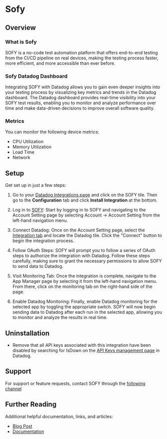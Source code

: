 # Sofy

## Overview

### What is Sofy 
SOFY is a no-code test automation platform that offers end-to-end testing from the CI/CD pipeline on real devices, making the testing process faster, more efficient, and more accessible than ever before.

### Sofy Datadog Dashboard
Integrating SOFY with Datadog allows you to gain even deeper insights into your testing process by visualizing key metrics and trends in the Datadog dashboard.  The Datadog dashboard provides real-time visibility into your SOFY test results, enabling you to monitor and analyze performance over time and make data-driven decisions to improve overall software quality.

### Metrics

You can monitor the following device metrics:
* CPU Utilization
* Memory Utilization
* Load Time 
* Network


## Setup
Get set up in just a few steps:

1. Go to your [Datadog Integrations page](https://app.datadoghq.com/account/settings#integrations) and click on the SOFY tile. Then go to the **Configuration** tab and click **Install Integration** at the bottom.

1. Log in to [SOFY](https://portal.sofy.ai): Start by logging in to SOFY and navigating to the Account Setting page by selecting Account -> Account Setting from the left-hand navigation menu.

1. Connect Datadog: Once on the Account Setting page, select the [Integration tab](https://portal.sofy.ai/app/user-settings?selectedTab=integration) and locate the Datadog tile. Click the "Connect" button to begin the integration process.

1. Follow OAuth Steps: SOFY will prompt you to follow a series of OAuth steps to authorize the integration with Datadog. Follow these steps carefully, making sure to grant the necessary permissions to allow SOFY to send data to Datadog.

1. Visit Monitoring Tab: Once the integration is complete, navigate to the App Manager page by selecting it from the left-hand navigation menu. From there, click on the monitoring tab on the right-hand side of the page.

1. Enable Datadog Monitoring: Finally, enable Datadog monitoring for the selected app by toggling the appropriate switch. SOFY will now begin sending data to Datadog after each run in the selected app, allowing you to monitor and analyze the results in real time.


## Uninstallation
* Remove that all API keys associated with this integration have been disabled by searching for IsDown on the [API Keys management page](https://app.datadoghq.com/organization-settings/api-keys) in Datadog.

## Support
For support or feature requests, contact SOFY through the [following channel](https://support.sofy.ai/support/tickets/new)

## Further Reading
Additional helpful documentation, links, and articles:
* [Blog Post](https://sofy.ai/blog/)
* [Documentation](https://docs.sofy.ai)